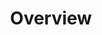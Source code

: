 ---
title: "Overview"
weight: -1
menu:
  guides:
    parent: "cloud_server"
    identifier: "cloud_overview"
    title: "Overview"
---